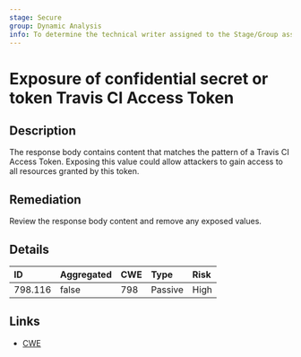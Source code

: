 ```yaml
---
stage: Secure
group: Dynamic Analysis
info: To determine the technical writer assigned to the Stage/Group associated with this page, see https://handbook.gitlab.com/handbook/product/ux/technical-writing/#assignments
---
```


# Exposure of confidential secret or token Travis CI Access Token

## Description

The response body contains content that matches the pattern of a Travis CI Access Token.
Exposing this value could allow attackers to gain access to all resources granted by this token.

## Remediation

Review the response body content and remove any exposed values.

## Details

| ID | Aggregated | CWE | Type | Risk |
|:---|:--------|:--------|:--------|:--------|
| 798.116 | false | 798 | Passive | High |

## Links

- [CWE](https://cwe.mitre.org/data/definitions/798.html)
